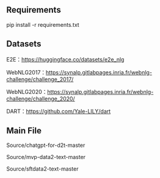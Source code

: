 ## Requirements

pip install -r requirements.txt

## Datasets

E2E：https://huggingface.co/datasets/e2e_nlg

WebNLG2017：https://synalp.gitlabpages.inria.fr/webnlg-challenge/challenge_2017/

WebNLG2020：https://synalp.gitlabpages.inria.fr/webnlg-challenge/challenge_2020/

DART：https://github.com/Yale-LILY/dart

## Main File

Source/chatgpt-for-d2t-master

Source/mvp-data2-text-master

Source/sftdata2-text-master

